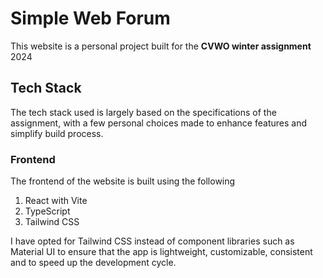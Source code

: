 # Simple Web Forum
This website is a personal project built for the **CVWO winter assignment** 2024

## Tech Stack
The tech stack used is largely based on the specifications of the assignment, with a few personal choices made to enhance features and simplify build process.

### Frontend
The frontend of the website is built using the following
1. React with Vite
2. TypeScript
3. Tailwind CSS

I have opted for Tailwind CSS instead of component libraries such as Material UI to ensure that the app is lightweight, customizable, consistent and to speed up the development cycle.
